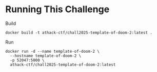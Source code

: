 # Running This Challenge

Build
```
docker build -t athack-ctf/chall2025-template-of-doom-2:latest .
```

Run
```
docker run -d --name template-of-doom-2 \
  --hostname template-of-doom-2 \
  -p 52047:5000 \
  athack-ctf/chall2025-template-of-doom-2:latest
```